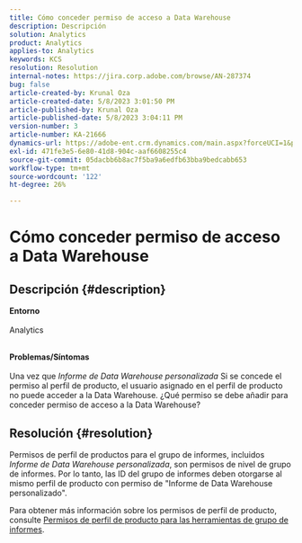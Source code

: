 ```yaml
---
title: Cómo conceder permiso de acceso a Data Warehouse
description: Descripción
solution: Analytics
product: Analytics
applies-to: Analytics
keywords: KCS
resolution: Resolution
internal-notes: https://jira.corp.adobe.com/browse/AN-287374
bug: false
article-created-by: Krunal Oza
article-created-date: 5/8/2023 3:01:50 PM
article-published-by: Krunal Oza
article-published-date: 5/8/2023 3:04:11 PM
version-number: 3
article-number: KA-21666
dynamics-url: https://adobe-ent.crm.dynamics.com/main.aspx?forceUCI=1&pagetype=entityrecord&etn=knowledgearticle&id=1610a63c-b1ed-ed11-8849-6045bd006268
exl-id: 471fe3e5-6e80-41d8-904c-aaf6608255c4
source-git-commit: 05dacbb6b8ac7f5ba9a6edfb63bba9bedcabb653
workflow-type: tm+mt
source-wordcount: '122'
ht-degree: 26%

---
```


# Cómo conceder permiso de acceso a Data Warehouse

## Descripción {#description}

<b>Entorno</b><br><br>Analytics <br><br>

<b>Problemas/Síntomas</b><br><br>Una vez que *Informe de Data Warehouse personalizada* Si se concede el permiso al perfil de producto, el usuario asignado en el perfil de producto no puede acceder a la Data Warehouse. ¿Qué permiso se debe añadir para conceder permiso de acceso a la Data Warehouse?<br>

## Resolución {#resolution}


Permisos de perfil de productos para el grupo de informes, incluidos *Informe de Data Warehouse personalizada*, son permisos de nivel de grupo de informes. Por lo tanto, las ID del grupo de informes deben otorgarse al mismo perfil de producto con permiso de &quot;Informe de Data Warehouse personalizado&quot;.

Para obtener más información sobre los permisos de perfil de producto, consulte [Permisos de perfil de producto para las herramientas de grupo de informes](https://experienceleague.adobe.com/docs/analytics/admin/admin-console/permissions/report-suite-tools.html?lang=es).
